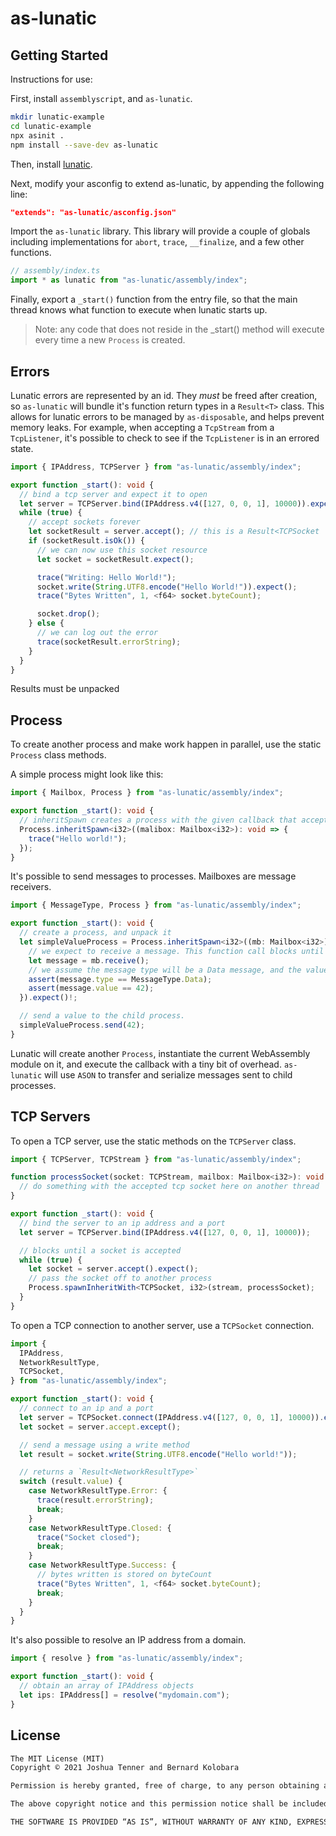 # as-lunatic

## Getting Started

Instructions for use:

First, install `assemblyscript`, and `as-lunatic`.

```sh
mkdir lunatic-example
cd lunatic-example
npx asinit .
npm install --save-dev as-lunatic
```

Then, install [lunatic](https://github.com/lunatic-solutions/lunatic).

Next, modify your asconfig to extend as-lunatic, by appending the following
line:

```json
"extends": "as-lunatic/asconfig.json"
```

Import the `as-lunatic` library. This library will provide a couple of globals
including implementations for `abort`, `trace`, `__finalize`, and a few other
functions.

```ts
// assembly/index.ts
import * as lunatic from "as-lunatic/assembly/index";
```

Finally, export a `_start()` function from the entry file, so that the main
thread knows what function to execute when lunatic starts up.

> Note: any code that does not reside in the _start() method will execute every
> time a new `Process` is created.

## Errors

Lunatic errors are represented by an id. They _must_ be freed after creation, so
`as-lunatic` will bundle it's function return types in a `Result<T>` class. This
allows for lunatic errors to be managed by `as-disposable`, and helps prevent
memory leaks. For example, when accepting a `TcpStream` from a `TcpListener`,
it's possible to check to see if the `TcpListener` is in an errored state.

```ts
import { IPAddress, TCPServer } from "as-lunatic/assembly/index";

export function _start(): void {
  // bind a tcp server and expect it to open
  let server = TCPServer.bind(IPAddress.v4([127, 0, 0, 1], 10000)).expect();
  while (true) {
    // accept sockets forever
    let socketResult = server.accept(); // this is a Result<TCPSocket | null>
    if (socketResult.isOk()) {
      // we can now use this socket resource
      let socket = socketResult.expect();

      trace("Writing: Hello World!");
      socket.write(String.UTF8.encode("Hello World!")).expect();
      trace("Bytes Written", 1, <f64> socket.byteCount);

      socket.drop();
    } else {
      // we can log out the error
      trace(socketResult.errorString);
    }
  }
}
```

Results must be unpacked

## Process

To create another process and make work happen in parallel, use the static
`Process` class methods.

A simple process might look like this:

```ts
import { Mailbox, Process } from "as-lunatic/assembly/index";

export function _start(): void {
  // inheritSpawn creates a process with the given callback that accepts a mailbox
  Process.inheritSpawn<i32>((malibox: Mailbox<i32>): void => {
    trace("Hello world!");
  });
}
```

It's possible to send messages to processes. Mailboxes are message receivers.

```ts
import { MessageType, Process } from "as-lunatic/assembly/index";

export function _start(): void {
  // create a process, and unpack it
  let simpleValueProcess = Process.inheritSpawn<i32>((mb: Mailbox<i32>) => {
    // we expect to receive a message. This function call blocks until it receives a message
    let message = mb.receive();
    // we assume the message type will be a Data message, and the value will be 42
    assert(message.type == MessageType.Data);
    assert(message.value == 42);
  }).expect()!;

  // send a value to the child process.
  simpleValueProcess.send(42);
}
```

Lunatic will create another `Process`, instantiate the current WebAssembly
module on it, and execute the callback with a tiny bit of overhead. `as-lunatic`
will use `ASON` to transfer and serialize messages sent to child processes.

## TCP Servers

To open a TCP server, use the static methods on the `TCPServer` class.

```ts
import { TCPServer, TCPStream } from "as-lunatic/assembly/index";

function processSocket(socket: TCPStream, mailbox: Mailbox<i32>): void {
  // do something with the accepted tcp socket here on another thread
}

export function _start(): void {
  // bind the server to an ip address and a port
  let server = TCPServer.bind(IPAddress.v4([127, 0, 0, 1], 10000));

  // blocks until a socket is accepted
  while (true) {
    let socket = server.accept().expect();
    // pass the socket off to another process
    Process.spawnInheritWith<TCPSocket, i32>(stream, processSocket);
  }
}
```

To open a TCP connection to another server, use a `TCPSocket` connection.

```ts
import {
  IPAddress,
  NetworkResultType,
  TCPSocket,
} from "as-lunatic/assembly/index";

export function _start(): void {
  // connect to an ip and a port
  let server = TCPSocket.connect(IPAddress.v4([127, 0, 0, 1], 10000)).expect();
  let socket = server.accept.except();

  // send a message using a write method
  let result = socket.write(String.UTF8.encode("Hello world!"));

  // returns a `Result<NetworkResultType>`
  switch (result.value) {
    case NetworkResultType.Error: {
      trace(result.errorString);
      break;
    }
    case NetworkResultType.Closed: {
      trace("Socket closed");
      break;
    }
    case NetworkResultType.Success: {
      // bytes written is stored on byteCount
      trace("Bytes Written", 1, <f64> socket.byteCount);
      break;
    }
  }
}
```

It's also possible to resolve an IP address from a domain.

```ts
import { resolve } from "as-lunatic/assembly/index";

export function _start(): void {
  // obtain an array of IPAddress objects
  let ips: IPAddress[] = resolve("mydomain.com");
}
```

## License

```txt
The MIT License (MIT)
Copyright © 2021 Joshua Tenner and Bernard Kolobara

Permission is hereby granted, free of charge, to any person obtaining a copy of this software and associated documentation files (the “Software”), to deal in the Software without restriction, including without limitation the rights to use, copy, modify, merge, publish, distribute, sublicense, and/or sell copies of the Software, and to permit persons to whom the Software is furnished to do so, subject to the following conditions:

The above copyright notice and this permission notice shall be included in all copies or substantial portions of the Software.

THE SOFTWARE IS PROVIDED “AS IS”, WITHOUT WARRANTY OF ANY KIND, EXPRESS OR IMPLIED, INCLUDING BUT NOT LIMITED TO THE WARRANTIES OF MERCHANTABILITY, FITNESS FOR A PARTICULAR PURPOSE AND NONINFRINGEMENT. IN NO EVENT SHALL THE AUTHORS OR COPYRIGHT HOLDERS BE LIABLE FOR ANY CLAIM, DAMAGES OR OTHER LIABILITY, WHETHER IN AN ACTION OF CONTRACT, TORT OR OTHERWISE, ARISING FROM, OUT OF OR IN CONNECTION WITH THE SOFTWARE OR THE USE OR OTHER DEALINGS IN THE SOFTWARE.
```
